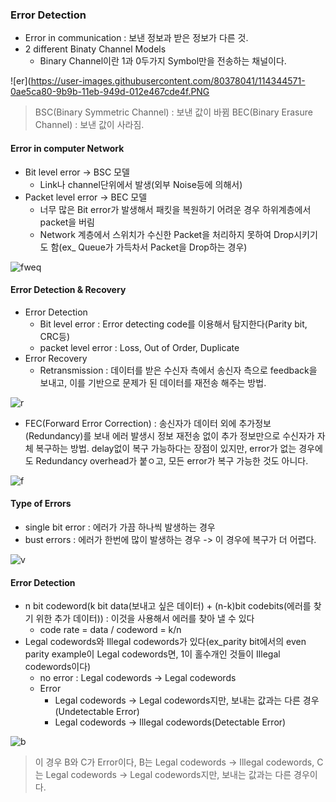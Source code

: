 ### Error Detection
- Error in communication : 보낸 정보과 받은 정보가 다른 것.
- 2 different Binaty Channel Models
  - Binary Channel이란 1과 0두가지 Symbol만을 전송하는 채널이다.

![er](https://user-images.githubusercontent.com/80378041/114344571-0ae5ca80-9b9b-11eb-949d-012e467cde4f.PNG
> BSC(Binary Symmetric Channel) : 보낸 값이 바뀜  BEC(Binary Erasure Channel) : 보낸 값이 사라짐.

#### Error in computer Network
- Bit level error -> BSC 모델
  - Link나 channel단위에서 발생(외부 Noise등에 의해서)
- Packet level error -> BEC 모델
  - 너무 많은 Bit error가 발생해서 패킷을 복원하기 어려운 경우 하위계층에서 packet을 버림
  - Network 계층에서 스위치가 수신한 Packet을 처리하지 못하여 Drop시키기도 함(ex_ Queue가 가득차서 Packet을 Drop하는 경우)

![fweq](https://user-images.githubusercontent.com/80378041/114345023-e6d6b900-9b9b-11eb-88e1-6a0ad751c11a.PNG)

#### Error Detection & Recovery
- Error Detection
  - Bit level error : Error detecting code를 이용해서 탐지한다(Parity bit, CRC등)
  - packet level error : Loss, Out of Order, Duplicate
- Error Recovery
  - Retransmission : 데이터를 받은 수신자 측에서 송신자 측으로 feedback을 보내고, 이를 기반으로 문제가 된 데이터를 재전송 해주는 방법.

![r](https://user-images.githubusercontent.com/80378041/114345336-78462b00-9b9c-11eb-963c-d7cc38d2daf9.PNG)
  - FEC(Forward Error Correction) : 송신자가 데이터 외에 추가정보(Redundancy)를 보내 에러 발생시 정보 재전송 없이 추가 정보만으로 수신자가 자체 복구하는 방법. 
delay없이 복구 가능하다는 장점이 있지만, error가 없는 경우에도 Redundancy overhead가 붙ㅇ고, 모든 error가 복구 가능한 것도 아니다.

![f](https://user-images.githubusercontent.com/80378041/114345505-d246f080-9b9c-11eb-8531-964db7d32b16.PNG)

#### Type of Errors
- single bit error : 에러가 가끔 하나씩 발생하는 경우
- bust errors : 에러가 한번에 많이 발생하는 경우 -> 이 경우에 복구가 더 어렵다.

![v](https://user-images.githubusercontent.com/80378041/114345649-1639f580-9b9d-11eb-82d6-80d2145ad190.PNG)

#### Error Detection
- n bit codeword(k bit data(보내고 싶은 데이터) + (n-k)bit codebits(에러를 찾기 위한 추가 데이터)) : 이것을 사용해서 에러를 찾아 낼 수 있다
  - code rate = data / codeword = k/n
- Legal codewords와 Illegal codewords가 있다(ex_parity bit에서의 even parity example이 Legal codewords면, 1이 홀수개인 것들이 Illegal codewords이다)
  - no error : Legal codewords -> Legal codewords
  - Error
    - Legal codewords -> Legal codewords지만, 보내는 값과는 다른 경우(Undetectable Error)
    - Legal codewords -> Illegal codewords(Detectable Error)

![b](https://user-images.githubusercontent.com/80378041/114346179-fc4ce280-9b9d-11eb-858a-fff1f910deaa.PNG)
> 이 경우 B와 C가 Error이다, B는 Legal codewords -> Illegal codewords, C는 Legal codewords -> Legal codewords지만, 보내는 값과는 다른 경우이다. 
